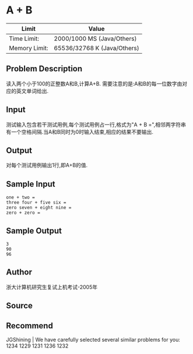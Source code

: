 # A + B

|Limit|Value|
|---|---|
|Time Limit: |2000/1000 MS (Java/Others)|
|Memory Limit: |65536/32768 K (Java/Others)|

## Problem Description

读入两个小于100的正整数A和B,计算A+B.
需要注意的是:A和B的每一位数字由对应的英文单词给出.

## Input

测试输入包含若干测试用例,每个测试用例占一行,格式为"A + B =",相邻两字符串有一个空格间隔.当A和B同时为0时输入结束,相应的结果不要输出.

## Output

对每个测试用例输出1行,即A+B的值.

## Sample Input

```
one + two =
three four + five six =
zero seven + eight nine =
zero + zero =
```

## Sample Output

```
3
90
96
```

## Author

浙大计算机研究生复试上机考试-2005年

## Source



## Recommend

JGShining   |   We have carefully selected several similar problems for you:  1234 1229 1231 1236 1232
